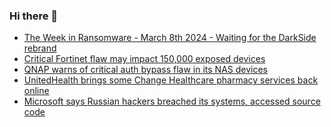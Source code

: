 ### Hi there 👋

<!--START_SECTION:feed-->
* [The Week in Ransomware - March 8th 2024 - Waiting for the DarkSide rebrand](https://www.bleepingcomputer.com/news/security/the-week-in-ransomware-march-8th-2024-waiting-for-the-darkside-rebrand/)
* [Critical Fortinet flaw may impact 150,000 exposed devices](https://www.bleepingcomputer.com/news/security/critical-fortinet-flaw-may-impact-150-000-exposed-devices/)
* [QNAP warns of critical auth bypass flaw in its NAS devices](https://www.bleepingcomputer.com/news/security/qnap-warns-of-critical-auth-bypass-flaw-in-its-nas-devices/)
* [UnitedHealth brings some Change Healthcare pharmacy services back online](https://www.bleepingcomputer.com/news/security/unitedhealth-brings-some-change-healthcare-pharmacy-services-back-online/)
* [Microsoft says Russian hackers breached its systems, accessed source code](https://www.bleepingcomputer.com/news/microsoft/microsoft-says-russian-hackers-breached-its-systems-accessed-source-code/)
<!--END_SECTION:feed-->

<!--
**frankenk/frankenk** is a ✨ _special_ ✨ repository because its `README.md` (this file) appears on your GitHub profile.

Here are some ideas to get you started:

- 🔭 I’m currently working on ...
- 🌱 I’m currently learning ...
- 👯 I’m looking to collaborate on ...
- 🤔 I’m looking for help with ...
- 💬 Ask me about ...
- 📫 How to reach me: ...
- 😄 Pronouns: ...
- ⚡ Fun fact: ...
-->



